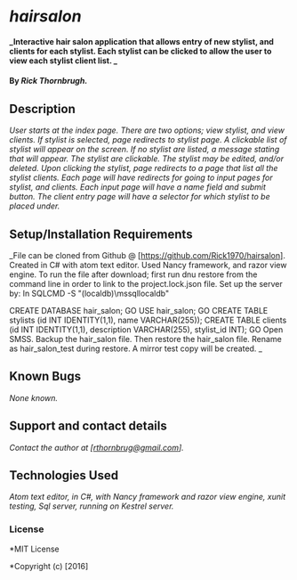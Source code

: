 # _hairsalon_

#### _Interactive hair salon application that allows entry of new stylist, and clients for each stylist. Each stylist can be clicked to allow the user to view each stylist client list. _

#### By _**Rick Thornbrugh.**_

## Description

_User starts at the index page.  There are two options; view stylist, and view clients. If stylist is selected, page redirects to stylist page. A clickable list of stylist will appear on the screen.  If no stylist are listed, a message stating that will appear. The stylist are clickable. The stylist may be edited, and/or deleted.  Upon clicking the stylist, page redirects to a page that list all the stylist clients. Each page will have redirects for going to input pages for stylist, and clients.  Each input page will have a name field and submit button.  The client entry page will have a selector for which stylist to be placed under._

## Setup/Installation Requirements

_File can be cloned from Github @ [https://github.com/Rick1970/hairsalon].
Created in C# with atom text editor.  Used Nancy framework, and razor view engine.  To run the file after download; first run dnu restore from the command line in order to link to the project.lock.json file. Set up the server by:
In SQLCMD -S "(localdb)\mssqllocaldb"

CREATE DATABASE hair_salon;
GO
USE hair_salon;
GO
CREATE TABLE stylists (id INT IDENTITY(1,1), name VARCHAR(255));
CREATE TABLE clients (id INT IDENTITY(1,1), description VARCHAR(255), stylist_id INT);
GO
Open SMSS. Backup the hair_salon file.  Then restore the hair_salon file.  Rename as hair_salon_test during restore.  A mirror test copy will be created. _

## Known Bugs
_None known._

## Support and contact details

_Contact the author at [rthornbrug@gmail.com]._

## Technologies Used

_Atom text editor, in C#, with Nancy framework and razor view engine, xunit testing, Sql server, running on Kestrel server._

### License

*MIT License

*Copyright (c) [2016]
